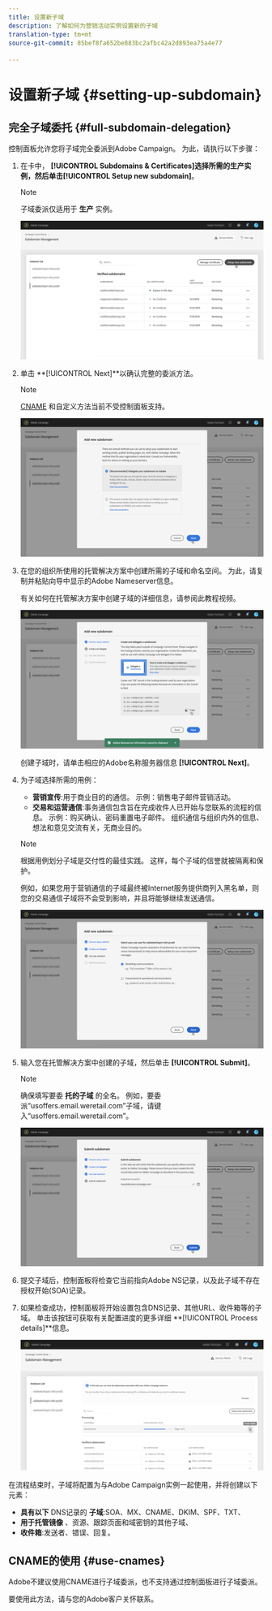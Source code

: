 ```yaml
---
title: 设置新子域
description: 了解如何为营销活动实例设置新的子域
translation-type: tm+mt
source-git-commit: 85bef8fa652be883bc2afbc42a2d893ea75a4e77

---
```



# 设置新子域 {#setting-up-subdomain}

## 完全子域委托 {#full-subdomain-delegation}

控制面板允许您将子域完全委派到Adobe Campaign。 为此，请执行以下步骤：

1. 在卡中， **[!UICONTROL Subdomains & Certificates]**选择所需的生产实例，然后单击**[!UICONTROL Setup new subdomain]**。

   >[!NOTE]
   >
   >子域委派仅适用于 **生产** 实例。

   ![](assets/subdomain1.png)

1. 单击 **[!UICONTROL Next]**以确认完整的委派方法。

   >[!NOTE]
   >
   >[CNAME](#use-cnames) 和自定义方法当前不受控制面板支持。

   ![](assets/subdomain3.png)

1. 在您的组织所使用的托管解决方案中创建所需的子域和命名空间。 为此，请复制并粘贴向导中显示的Adobe Nameserver信息。

   有关如何在托管解决方案中创建子域的详细信息，请参阅此教程视频。

   ![](assets/subdomain4.png)

   创建子域时，请单击相应的Adobe名称服务器信息 **[!UICONTROL Next]**。

1. 为子域选择所需的用例：

   * **营销宣传**:用于商业目的的通信。 示例：销售电子邮件营销活动。
   * **交易和运营通信**:事务通信包含旨在完成收件人已开始与您联系的流程的信息。 示例：购买确认、密码重置电子邮件。 组织通信与组织内外的信息、想法和意见交流有关，无商业目的。
   >[!NOTE]
   >
   >根据用例划分子域是交付性的最佳实践。 这样，每个子域的信誉就被隔离和保护。
   >
   >例如，如果您用于营销通信的子域最终被Internet服务提供商列入黑名单，则您的交易通信子域将不会受到影响，并且将能够继续发送通信。

   ![](assets/subdomain5.png)

1. 输入您在托管解决方案中创建的子域，然后单击 **[!UICONTROL Submit]**。

   >[!NOTE]
   >
   > 确保填写要委 **托的子域** 的全名。 例如，要委派“usoffers.email.weretail.com”子域，请键入“usoffers.email.weretail.com”。

   ![](assets/subdomain6.png)

1. 提交子域后，控制面板将检查它当前指向Adobe NS记录，以及此子域不存在授权开始(SOA)记录。

1. 如果检查成功，控制面板将开始设置包含DNS记录、其他URL、收件箱等的子域。 单击该按钮可获取有关配置进度的更多详细 **[!UICONTROL Process details]**信息。

   ![](assets/subdomain7.png)

在流程结束时，子域将配置为与Adobe Campaign实例一起使用，并将创建以下元素：

* **具有以下** DNS记录的 **子域**:SOA、MX、CNAME、DKIM、SPF、TXT、
* **用于托管镜像** 、资源、跟踪页面和域密钥的其他子域、
* **收件箱**:发送者、错误、回复。

## CNAME的使用 {#use-cnames}

Adobe不建议使用CNAME进行子域委派，也不支持通过控制面板进行子域委派。

要使用此方法，请与您的Adobe客户关怀联系。
